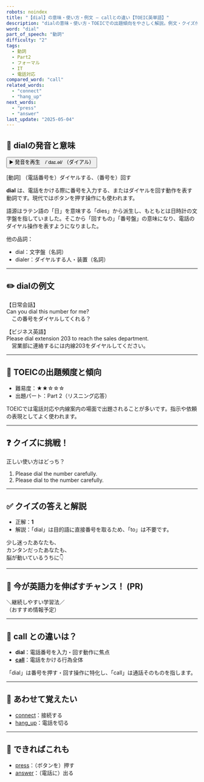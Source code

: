 ```yaml
---
robots: noindex
title: "【dial】の意味・使い方・例文 ― callとの違い【TOEIC英単語】"
description: "dialの意味・使い方・TOEICでの出題傾向をやさしく解説。例文・クイズ付きでcallとの違いもわかりやすく学べます。"
word: "dial"
part_of_speech: "動詞"
difficulty: "2"
tags:
  - 動詞
  - Part2
  - フォーマル
  - IT
  - 電話対応
compared_word: "call"
related_words:
  - "connect"
  - "hang_up"
next_words:
  - "press"
  - "answer"
last_update: "2025-05-04"
---
```


## 🔰 dialの発音と意味

<button class="play-audio" onclick="playTTS('dial')">
  <span class="play-audio-main">
    ▶️ 発音を再生　/ˈdaɪ.əl/
  </span>
  <span class="play-audio-sub">
    （ダイアル）
  </span>
</button>

[動詞] （電話番号を）ダイヤルする、（番号を）回す

**dial** は、電話をかける際に番号を入力する、またはダイヤルを回す動作を表す動詞です。現代ではボタンを押す操作にも使われます。

語源はラテン語の「日」を意味する「dies」から派生し、もともとは日時計の文字盤を指していました。そこから「回すもの」「番号盤」の意味になり、電話のダイヤル操作を表すようになりました。

他の品詞：  
- dial：文字盤（名詞）
- dialer：ダイヤルする人・装置（名詞）

---

## ✏️ dialの例文

【日常会話】  
Can you dial this number for me?  
　この番号をダイヤルしてくれる？

【ビジネス英語】  
Please dial extension 203 to reach the sales department.  
　営業部に連絡するには内線203をダイヤルしてください。

---

## 🎯 TOEICの出題頻度と傾向

- 難易度：★★☆☆☆
- 出題パート：Part 2（リスニング応答）

TOEICでは電話対応や内線案内の場面で出題されることが多いです。指示や依頼の表現としてよく使われます。

---

## ❓ クイズに挑戦！

正しい使い方はどっち？

1. Please dial the number carefully.  
2. Please dial to the number carefully.

---

## ✅ クイズの答えと解説

- 正解：**1**
- 解説：「dial」は目的語に直接番号を取るため、「to」は不要です。

少し迷ったあなたも、  
カンタンだったあなたも、  
脳が動いているうちに👇️

---

## 🚀 今が英語力を伸ばすチャンス！ (PR)

<div class="info-center">
＼継続しやすい学習法／<br>  
（おすすめ情報予定）
</div>

---

## 🤔  call との違いは？

- **dial**：電話番号を入力・回す動作に焦点
- **[call](/call)**：電話をかける行為全体

「dial」は番号を押す・回す操作に特化し、「call」は通話そのものを指します。

---

## 🧩 あわせて覚えたい

- [connect](/connect)：接続する
- [hang_up](/hang_up)：電話を切る

---

## 📖 できればこれも

- [press](/press)：（ボタンを）押す
- [answer](/answer)：（電話に）出る

<!-- cvid: aid42_bid09 -->
